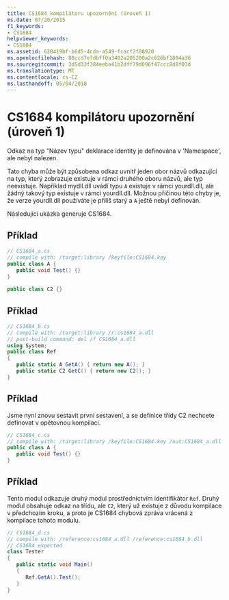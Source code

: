 ```yaml
---
title: CS1684 kompilátoru upozornění (úroveň 1)
ms.date: 07/20/2015
f1_keywords:
- CS1684
helpviewer_keywords:
- CS1684
ms.assetid: 620419bf-b6d5-4cda-a549-fcacf2f08920
ms.openlocfilehash: 88ccd7e7dbff0a3402a205200a2c626bf1894a36
ms.sourcegitcommit: 3d5d33f384eeba41b2dff79d096f47ccc8d8f03d
ms.translationtype: MT
ms.contentlocale: cs-CZ
ms.lasthandoff: 05/04/2018
---
```

# <a name="compiler-warning-level-1-cs1684"></a>CS1684 kompilátoru upozornění (úroveň 1)
Odkaz na typ "Název typu" deklarace identity je definována v 'Namespace', ale nebyl nalezen.  
  
 Tato chyba může být způsobena odkaz uvnitř jeden obor názvů odkazující na typ, který zobrazuje existuje v rámci druhého oboru názvů, ale typ neexistuje. Například mydll.dll uvádí typu `A` existuje v rámci yourdll.dll, ale žádný takový typ existuje v rámci yourdll.dll. Možnou příčinou této chyby je, že verze yourdll.dll používáte je příliš starý a `A` ještě nebyl definován.  
  
 Následující ukázka generuje CS1684.  
  
## <a name="example"></a>Příklad  
  
```csharp  
// CS1684_a.cs  
// compile with: /target:library /keyfile:CS1684.key  
public class A {  
   public void Test() {}  
}  
  
public class C2 {}  
```  
  
## <a name="example"></a>Příklad  
  
```csharp  
// CS1684_b.cs  
// compile with: /target:library /r:cs1684_a.dll  
// post-build command: del /f CS1684_a.dll  
using System;  
public class Ref   
{  
   public static A GetA() { return new A(); }  
   public static C2 GetC() { return new C2(); }  
}  
```  
  
## <a name="example"></a>Příklad  
 Jsme nyní znovu sestavit první sestavení, a se definice třídy C2 nechcete definovat v opětovnou kompilaci.  
  
```csharp  
// CS1684_c.cs  
// compile with: /target:library /keyfile:CS1684.key /out:CS1684_a.dll  
public class A {  
   public void Test() {}  
}  
```  
  
## <a name="example"></a>Příklad  
 Tento modul odkazuje druhý modul prostřednictvím identifikátor `Ref`. Druhý modul obsahuje odkaz na třídu, ale `C2`, který už existuje z důvodu kompilace v předchozím kroku, a proto je CS1684 chybová zpráva vrácená z kompilace tohoto modulu.  
  
```csharp  
// CS1684_d.cs  
// compile with: /reference:cs1684_a.dll /reference:cs1684_b.dll  
// CS1684 expected  
class Tester  
{  
   public static void Main()  
   {  
      Ref.GetA().Test();  
   }  
}  
```
